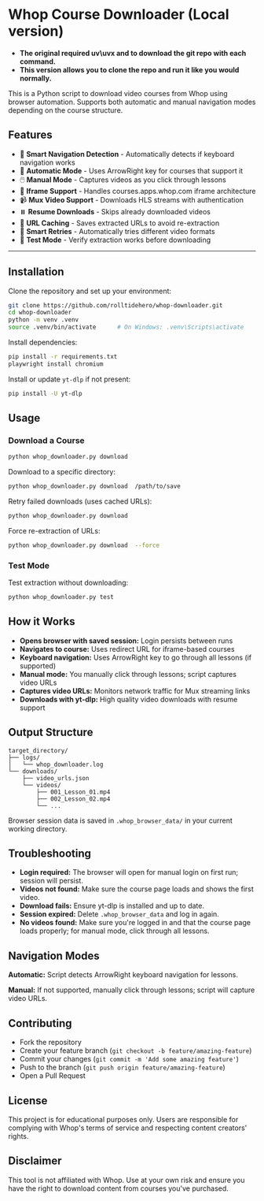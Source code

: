 # Whop Course Downloader (Local version)

- **The original required uv\uvx and to download the git repo with each command.**
- **This version allows you to clone the repo and run it like you would normally.**

This is a Python script to download video courses from Whop using browser automation. 
Supports both automatic and manual navigation modes depending on the course structure.

## Features

- 🎯 **Smart Navigation Detection** - Automatically detects if keyboard navigation works
- 🤖 **Automatic Mode** - Uses ArrowRight key for courses that support it
- 🖱️ **Manual Mode** - Captures videos as you click through lessons
- 🔗 **Iframe Support** - Handles courses.apps.whop.com iframe architecture
- 📹 **Mux Video Support** - Downloads HLS streams with authentication
- ⏸️ **Resume Downloads** - Skips already downloaded videos
- 💾 **URL Caching** - Saves extracted URLs to avoid re-extraction
- 🔄 **Smart Retries** - Automatically tries different video formats
- 🧪 **Test Mode** - Verify extraction works before downloading

***

## Installation

Clone the repository and set up your environment:
```sh
git clone https://github.com/rolltidehero/whop-downloader.git
cd whop-downloader
python -m venv .venv
source .venv/bin/activate      # On Windows: .venv\Scripts\activate
```

Install dependencies:
```sh
pip install -r requirements.txt
playwright install chromium
```

Install or update `yt-dlp` if not present:
```sh
pip install -U yt-dlp
```

## Usage

### Download a Course

```sh
python whop_downloader.py download 
```
Download to a specific directory:
```sh
python whop_downloader.py download  /path/to/save
```
Retry failed downloads (uses cached URLs):
```sh
python whop_downloader.py download 
```
Force re-extraction of URLs:
```sh
python whop_downloader.py download  --force
```

### Test Mode

Test extraction without downloading:
```sh
python whop_downloader.py test 
```

## How it Works

- **Opens browser with saved session:** Login persists between runs
- **Navigates to course:** Uses redirect URL for iframe-based courses
- **Keyboard navigation:** Uses ArrowRight key to go through all lessons (if supported)
- **Manual mode:** You manually click through lessons; script captures video URLs
- **Captures video URLs:** Monitors network traffic for Mux streaming links
- **Downloads with yt-dlp:** High quality video downloads with resume support

## Output Structure

```
target_directory/
├── logs/
│   └── whop_downloader.log
└── downloads/
    ├── video_urls.json
    └── videos/
        ├── 001_Lesson_01.mp4
        ├── 002_Lesson_02.mp4
        └── ...
```

Browser session data is saved in `.whop_browser_data/` in your current working directory.

## Troubleshooting

- **Login required:** The browser will open for manual login on first run; session will persist.
- **Videos not found:** Make sure the course page loads and shows the first video.
- **Download fails:** Ensure yt-dlp is installed and up to date.
- **Session expired:** Delete `.whop_browser_data` and log in again.
- **No videos found:** Make sure you're logged in and that the course page loads properly; for manual mode, click through all lessons.

## Navigation Modes

**Automatic:** Script detects ArrowRight keyboard navigation for lessons.

**Manual:** If not supported, manually click through lessons; script will capture video URLs.

## Contributing

- Fork the repository
- Create your feature branch (`git checkout -b feature/amazing-feature`)
- Commit your changes (`git commit -m 'Add some amazing feature'`)
- Push to the branch (`git push origin feature/amazing-feature`)
- Open a Pull Request

## License

This project is for educational purposes only. Users are responsible for complying with Whop's terms of service and respecting content creators' rights.

## Disclaimer

This tool is not affiliated with Whop. Use at your own risk and ensure you have the right to download content from courses you've purchased.
